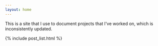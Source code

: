 ```yaml
---
layout: home
---
```


This is a site that I use to document projects that I've worked on, which is inconsistently updated.

{% include post_list.html %}

